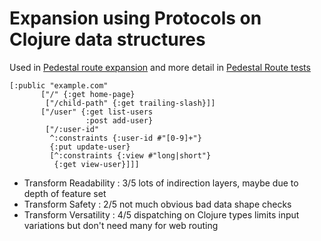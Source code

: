 # Expansion using Protocols on Clojure data structures

Used in [Pedestal route expansion](https://github.com/pedestal/pedestal/blob/master/route/src/io/pedestal/http/route.clj#L351) and more detail in [Pedestal Route tests](https://github.com/pedestal/pedestal/blob/master/service/test/io/pedestal/http/route_test.clj#L153)

```
[:public "example.com"
       ["/" {:get home-page}
        ["/child-path" {:get trailing-slash}]]
       ["/user" {:get list-users
                 :post add-user}
        ["/:user-id"
         ^:constraints {:user-id #"[0-9]+"}
         {:put update-user}
         [^:constraints {:view #"long|short"}
          {:get view-user}]]]
```

* Transform Readability : 3/5          lots of indirection layers, maybe due to depth of feature set
* Transform Safety :         2/5          not much obvious bad data shape checks
* Transform Versatility :   4/5          dispatching on Clojure types limits input variations but don't need many for web routing



